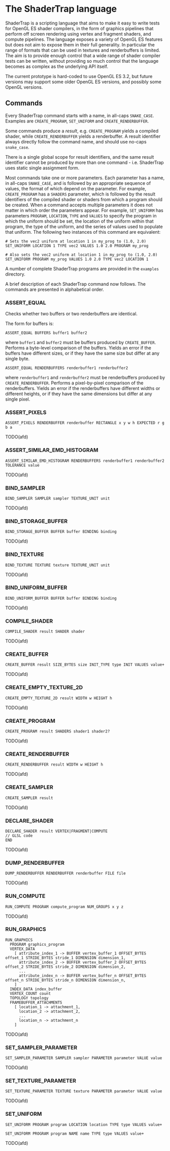 # The ShaderTrap language

ShaderTrap is a scripting language that aims to make it easy to write tests for OpenGL ES shader compilers, in the form of graphics pipelines that perform off screen rendering using vertex and fragment shaders, and compute pipelines. The language exposes a variety of OpenGL ES features but does not aim to expose them in their full generality. In particular the range of formats that can be used in textures and renderbuffers is limited. The aim is to provide enough control that a wide range of shader compiler tests can be written, without providing so much control that the language becomes as complex as the underlying API itself.

The current prototype is hard-coded to use OpenGL ES 3.2, but future versions may support some older OpenGL ES versions, and possibly some OpenGL versions.

## Commands

Every ShaderTrap command starts with a name, in all-caps `SNAKE_CASE`. Examples are `CREATE_PROGRAM`, `SET_UNIFORM` and `CREATE_RENDERBUFFER`.

Some commands produce a *result*, e.g. `CREATE_PROGRAM` yields a compiled shader, while `CREATE_RENDERBUFFER` yields a renderbuffer. A result identifier always directly follow the command name, and should use no-caps `snake_case`.

There is a single global scope for result identifiers, and the same result identifier cannot be produced by more than one command - i.e. ShaderTrap uses static single assignment form.

Most commands take one or more parameters. Each parameter has a name, in all-caps `SNAKE_CASE`, and is followed by an appropriate sequence of values, the format of which depend on the parameter. For example, `CREATE_PROGRAM` has a `SHADERS` parameter, which is followed by the result identifiers of the compiled shader or shaders from which a program should be created. When a command accepts multiple parameters it does not matter in which order the parameters appear. For example, `SET_UNIFORM` has parameters `PROGRAM`, `LOCATION`, `TYPE` and `VALUES` to specify the program in which the uniform should be set, the location of the uniform within that program, the type of the uniform, and the series of values used to populate that uniform. The following two instances of this command are equivalent:

```
# Sets the vec2 uniform at location 1 in my_prog to (1.0, 2.0)
SET_UNIFORM LOCATION 1 TYPE vec2 VALUES 1.0 2.0 PROGRAM my_prog

# Also sets the vec2 uniform at location 1 in my_prog to (1.0, 2.0)
SET_UNIFORM PROGRAM my_prog VALUES 1.0 2.0 TYPE vec2 LOCATION 1
```

A number of complete ShaderTrap programs are provided in the `examples` directory.

A brief description of each ShaderTrap command now follows. The commands are presented in alphabetical order.

### ASSERT_EQUAL

Checks whether two buffers or two renderbuffers are identical.

The form for buffers is:

```
ASSERT_EQUAL BUFFERS buffer1 buffer2
```

where `buffer1` and `buffer2` must be buffers produced by `CREATE_BUFFER`. Performs a byte-level comparison of the buffers. Yields an error if the buffers have different sizes, or if they have the same size but differ at any single byte.

```
ASSERT_EQUAL RENDERBUFFERS renderbuffer1 renderbuffer2
```

where `renderbuffer1` and `renderbuffer2` must be renderbuffers produced by `CREATE_RENDERBUFFER`. Performs a pixel-by-pixel comparison of the renderbuffers. Yields an error if the renderbuffers have different widths or different heights, or if they have the same dimensions but differ at any single pixel.

### ASSERT_PIXELS

```
ASSERT_PIXELS RENDERBUFFER renderbuffer RECTANGLE x y w h EXPECTED r g b a
```

TODO(afd)

### ASSERT_SIMILAR_EMD_HISTOGRAM

```
ASSERT_SIMILAR_EMD_HISTOGRAM RENDERBUFFERS renderbuffer1 renderbuffer2 TOLERANCE value
```

TODO(afd)

### BIND_SAMPLER

```
BIND_SAMPLER SAMPLER sampler TEXTURE_UNIT unit
```

TODO(afd)

### BIND_STORAGE_BUFFER

```
BIND_STORAGE_BUFFER BUFFER buffer BINDING binding
```

TODO(afd)

### BIND_TEXTURE

```
BIND_TEXTURE TEXTURE texture TEXTURE_UNIT unit
```

TODO(afd)

### BIND_UNIFORM_BUFFER

```
BIND_UNIFORM_BUFFER BUFFER buffer BINDING binding
```

TODO(afd)

### COMPILE_SHADER

```
COMPILE_SHADER result SHADER shader
```

TODO(afd)

### CREATE_BUFFER

```
CREATE_BUFFER result SIZE_BYTES size INIT_TYPE type INIT VALUES value+
```

TODO(afd)

### CREATE_EMPTY_TEXTURE_2D

```
CREATE_EMPTY_TEXTURE_2D result WIDTH w HEIGHT h
```

TODO(afd)

### CREATE_PROGRAM

```
CREATE_PROGRAM result SHADERS shader1 shader2?
```

TODO(afd)

### CREATE_RENDERBUFFER

```
CREATE_RENDERBUFFER result WIDTH w HEIGHT h
```

TODO(afd)

### CREATE_SAMPLER

```
CREATE_SAMPLER result
```

TODO(afd)

### DECLARE_SHADER

```
DECLARE_SHADER result VERTEX|FRAGMENT|COMPUTE
// GLSL code
END
```

TODO(afd)

### DUMP_RENDERBUFFER

```
DUMP_RENDERBUFFER RENDERBUFFER renderbuffer FILE file
```

TODO(afd)

### RUN_COMPUTE

```
RUN_COMPUTE PROGRAM compute_program NUM_GROUPS x y z
```

TODO(afd)

### RUN_GRAPHICS

```
RUN_GRAPHICS
  PROGRAM graphics_program
  VERTEX_DATA
    [ attribute_index_1 -> BUFFER vertex_buffer_1 OFFSET_BYTES offset_1 STRIDE_BYTES stride_1 DIMENSION dimension_1,
      attribute_index_2 -> BUFFER vertex_buffer_2 OFFSET_BYTES offset_2 STRIDE_BYTES stride_2 DIMENSION dimension_2,
      ...
      attribute_index_n -> BUFFER vertex_buffer_n OFFSET_BYTES offset_n STRIDE_BYTES stride_n DIMENSION dimension_n,
    ]
  INDEX_DATA index_buffer
  VERTEX_COUNT count
  TOPOLOGY topology
  FRAMEBUFFER_ATTACHMENTS
    [ location_1 -> attachment_1,
      location_2 -> attachment_2,
      ...
      location_n -> attachment_n
    ]
```

TODO(afd)

### SET_SAMPLER_PARAMETER

```
SET_SAMPLER_PARAMETER SAMPLER sampler PARAMETER parameter VALUE value
```

TODO(afd)

### SET_TEXTURE_PARAMETER

```
SET_TEXTURE_PARAMETER TEXTURE texture PARAMETER parameter VALUE value
```

TODO(afd)

### SET_UNIFORM

```
SET_UNIFORM PROGRAM program LOCATION location TYPE type VALUES value+
```

```
SET_UNIFORM PROGRAM program NAME name TYPE type VALUES value+
```

TODO(afd)

